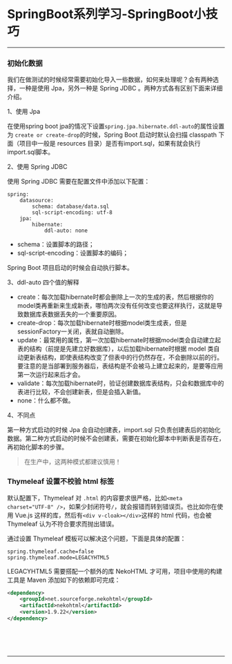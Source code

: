 # SpringBoot系列学习-SpringBoot小技巧

---

### 初始化数据

我们在做测试的时候经常需要初始化导入一些数据，如何来处理呢？会有两种选择，一种是使用 Jpa，另外一种是 Spring JDBC 。两种方式各有区别下面来详细介绍。

1、使用 Jpa

在使用spring boot jpa的情况下设置`spring.jpa.hibernate.ddl-auto`的属性设置为 `create or create-drop`的时候，Spring Boot 启动时默认会扫描 classpath 下面（项目中一般是 resources 目录）是否有import.sql，如果有就会执行import.sql脚本。

2、使用 Spring JDBC

使用 Spring JDBC 需要在配置文件中添加以下配置：

~~~plaintext
spring:
	datasource:
		schema: database/data.sql
		sql-script-encoding: utf-8
	jpa:
		hibernate:
			ddl-auto: none
~~~

* schema：设置脚本的路径；
* sql-script-encoding：设置脚本的编码；

Spring Boot 项目启动的时候会自动执行脚本。

3、ddl-auto 四个值的解释

* create：每次加载hibernate时都会删除上一次的生成的表，然后根据你的model类再重新来生成新表，哪怕两次没有任何改变也要这样执行，这就是导致数据库表数据丢失的一个重要原因。
* create-drop：每次加载hibernate时根据model类生成表，但是sessionFactory一关闭，表就自动删除。
* update：最常用的属性，第一次加载hibernate时根据model类会自动建立起表的结构（前提是先建立好数据库），以后加载hibernate时根据 model 类自动更新表结构，即使表结构改变了但表中的行仍然存在，不会删除以前的行。要注意的是当部署到服务器后，表结构是不会被马上建立起来的，是要等应用第一次运行起来后才会。
* validate：每次加载hibernate时，验证创建数据库表结构，只会和数据库中的表进行比较，不会创建新表，但是会插入新值。
* none：什么都不做。

4、不同点

第一种方式启动的时候 Jpa 会自动创建表，import.sql 只负责创建表后的初始化数据。第二种方式启动的时候不会创建表，需要在初始化脚本中判断表是否存在，再初始化脚本的步骤。

> 在生产中，这两种模式都建议慎用！

### Thymeleaf 设置不校验 html 标签

默认配置下，Thymeleaf 对 `.html` 的内容要求很严格，比如`<meta charset="UTF-8" />`，如果少封闭符号`/`，就会报错而转到错误页。也比如你在使用 Vue.js 这样的库，然后有`<div v-cloak></div>`这样的 html 代码，也会被 Thymeleaf 认为不符合要求而抛出错误。

通过设置 Thymeleaf 模板可以解决这个问题，下面是具体的配置：

~~~plaintext
spring.thymeleaf.cache=false
spring.thymeleaf.mode=LEGACYHTML5
~~~

LEGACYHTML5 需要搭配一个额外的库 NekoHTML 才可用，项目中使用的构建工具是 Maven 添加如下的依赖即可完成：

~~~xml
<dependency>
	<groupId>net.sourceforge.nekohtml</groupId>
	<artifactId>nekohtml</artifactId>
	<version>1.9.22</version>
</dependency>
~~~



<br/><br/><br/>

---

